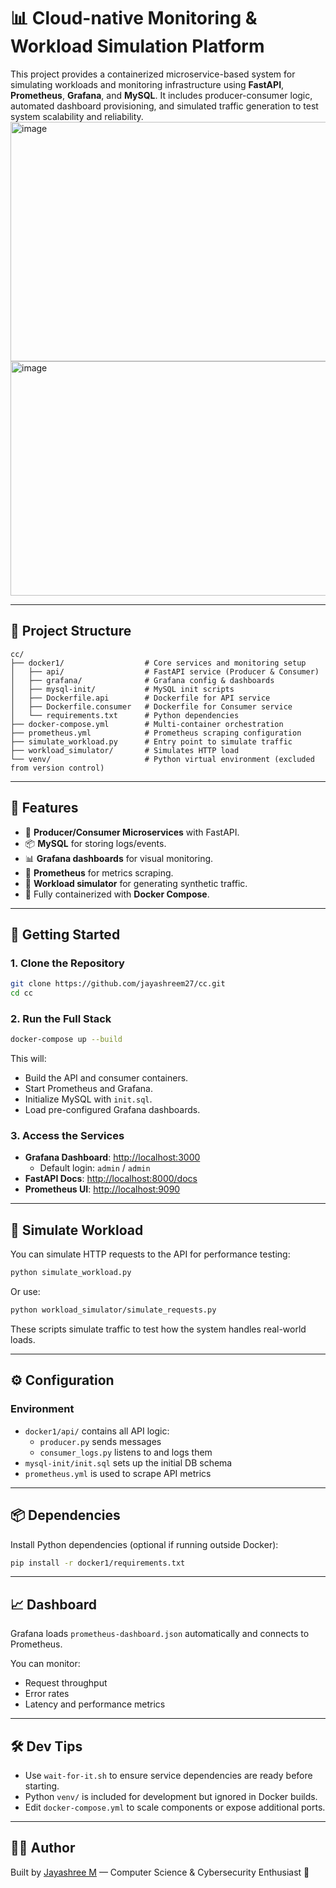 
# 📊 Cloud-native Monitoring & Workload Simulation Platform

This project provides a containerized microservice-based system for simulating workloads and monitoring infrastructure using **FastAPI**, **Prometheus**, **Grafana**, and **MySQL**. It includes producer-consumer logic, automated dashboard provisioning, and simulated traffic generation to test system scalability and reliability.
<img width="920" height="383" alt="image" src="https://github.com/user-attachments/assets/5a87eb42-f164-4a45-92eb-1253fdab7a29" />
<img width="916" height="375" alt="image" src="https://github.com/user-attachments/assets/e36ad14d-0ce6-499a-aa4d-f386ff80c8df" />

---

## 🧱 Project Structure

```
cc/
├── docker1/                  # Core services and monitoring setup
│   ├── api/                  # FastAPI service (Producer & Consumer)
│   ├── grafana/              # Grafana config & dashboards
│   ├── mysql-init/           # MySQL init scripts
│   ├── Dockerfile.api        # Dockerfile for API service
│   ├── Dockerfile.consumer   # Dockerfile for Consumer service
│   └── requirements.txt      # Python dependencies
├── docker-compose.yml        # Multi-container orchestration
├── prometheus.yml            # Prometheus scraping configuration
├── simulate_workload.py      # Entry point to simulate traffic
├── workload_simulator/       # Simulates HTTP load
└── venv/                     # Python virtual environment (excluded from version control)
```

---

## 🚀 Features

- 🔁 **Producer/Consumer Microservices** with FastAPI.
- 📦 **MySQL** for storing logs/events.
- 📊 **Grafana dashboards** for visual monitoring.
- 📡 **Prometheus** for metrics scraping.
- 🔬 **Workload simulator** for generating synthetic traffic.
- 🐳 Fully containerized with **Docker Compose**.

---

## 🧪 Getting Started

### 1. Clone the Repository

```bash
git clone https://github.com/jayashreem27/cc.git
cd cc
```

### 2. Run the Full Stack

```bash
docker-compose up --build
```

This will:
- Build the API and consumer containers.
- Start Prometheus and Grafana.
- Initialize MySQL with `init.sql`.
- Load pre-configured Grafana dashboards.

### 3. Access the Services

- **Grafana Dashboard**: [http://localhost:3000](http://localhost:3000)
  - Default login: `admin` / `admin`
- **FastAPI Docs**: [http://localhost:8000/docs](http://localhost:8000/docs)
- **Prometheus UI**: [http://localhost:9090](http://localhost:9090)

---

## 🧪 Simulate Workload

You can simulate HTTP requests to the API for performance testing:

```bash
python simulate_workload.py
```

Or use:

```bash
python workload_simulator/simulate_requests.py
```

These scripts simulate traffic to test how the system handles real-world loads.

---

## ⚙️ Configuration

### Environment

- `docker1/api/` contains all API logic:
  - `producer.py` sends messages
  - `consumer_logs.py` listens to and logs them
- `mysql-init/init.sql` sets up the initial DB schema
- `prometheus.yml` is used to scrape API metrics

---

## 📦 Dependencies

Install Python dependencies (optional if running outside Docker):

```bash
pip install -r docker1/requirements.txt
```

---

## 📈 Dashboard

Grafana loads `prometheus-dashboard.json` automatically and connects to Prometheus.

You can monitor:
- Request throughput
- Error rates
- Latency and performance metrics

---

## 🛠️ Dev Tips

- Use `wait-for-it.sh` to ensure service dependencies are ready before starting.
- Python `venv/` is included for development but ignored in Docker builds.
- Edit `docker-compose.yml` to scale components or expose additional ports.

---

## 👩‍💻 Author

Built by [Jayashree M](https://github.com/jayashreem27) — Computer Science & Cybersecurity Enthusiast 🚀
